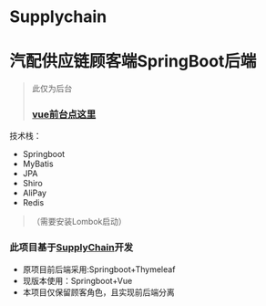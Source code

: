 # Supplychain
# 汽配供应链顾客端SpringBoot后端
> 此仅为后台  
>### [vue前台点这里](https://github.com/feihb123/vue-cli-demo)

技术栈：
- Springboot
- MyBatis
- JPA
- Shiro
- AliPay
- Redis

>（需要安装Lombok启动）

### 此项目基于[SupplyChain](https://github.com/feihb123/supplychain)开发
- 原项目前后端采用:Springboot+Thymeleaf
- 现版本使用：Springboot+Vue
- 本项目仅保留顾客角色，且实现前后端分离
